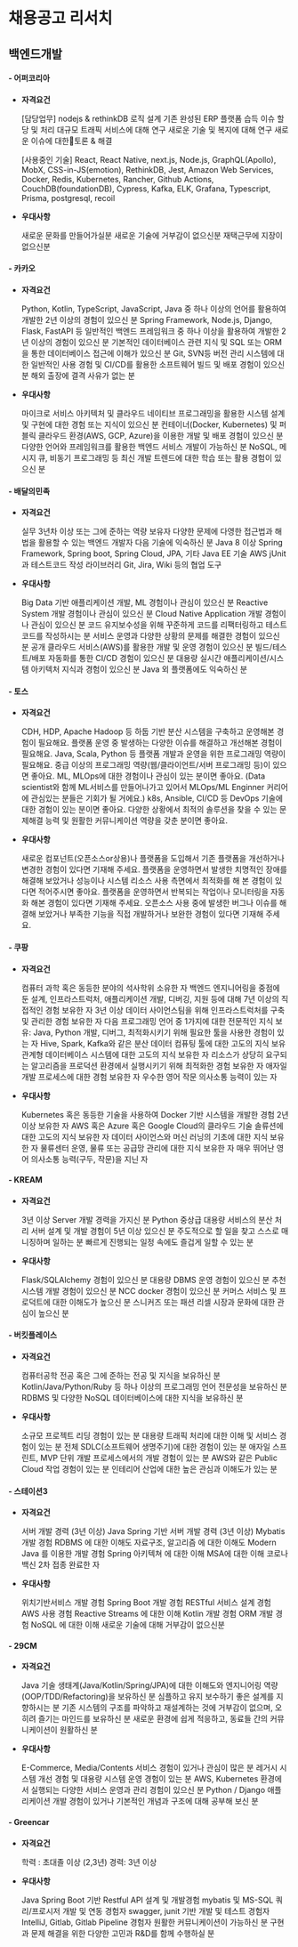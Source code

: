 # 채용공고 리서치



## 백엔드개발



#### - 어퍼코리아

- **자격요건**

  [담당업무]
  nodejs & rethinkDB 로직 설계
  기존 완성된 ERP 플랫폼 습득
  이슈 할당 및 처리
  대규모 트래픽 서비스에 대해 연구
  새로운 기술 및 복지에 대해 연구
  새로운 이슈에 대한토론 & 해결

  [사용중인 기술]
  React, React Native, next.js, Node.js, GraphQL(Apollo),
  MobX, CSS-in-JS(emotion), RethinkDB, Jest, Amazon Web Services,
  Docker, Redis, Kubernetes, Rancher, Github Actions, CouchDB(foundationDB),
  Cypress, Kafka, ELK, Grafana, Typescript, Prisma, postgresql, recoil

- **우대사항**

  새로운 문화를 만들어가실분
  새로운 기술에 거부감이 없으신분
  재택근무에 지장이 없으신분



#### - 카카오

- **자격요건**

  Python, Kotlin, TypeScript, JavaScript, Java 중 하나 이상의 언어를 활용하여 개발한 2년 이상의 경험이 있으신 분
  Spring Framework, Node.js, Django, Flask, FastAPI 등 일반적인 백엔드 프레임워크 중 하나 이상을 활용하여 개발한 2년 이상의 경험이 있으신 분
  기본적인 데이터베이스 관련 지식 및 SQL 또는 ORM을 통한 데이터베이스 접근에 이해가 있으신 분
  Git, SVN등 버전 관리 시스템에 대한 일반적인 사용 경험 및 CI/CD를 활용한 소프트웨어 빌드 및 배포 경험이 있으신 분
  해외 출장에 결격 사유가 없는 분

- **우대사항**

  마이크로 서비스 아키텍처 및 클라우드 네이티브 프로그래밍을 활용한 시스템 설계 및 구현에 대한 경험 또는 지식이 있으신 분
  컨테이너(Docker, Kubernetes) 및 퍼블릭 클라우드 환경(AWS, GCP, Azure)을 이용한 개발 및 배포 경험이 있으신 분
  다양한 언어와 프레임워크를 활용한 백엔드 서비스 개발이 가능하신 분
  NoSQL, 메시지 큐, 비동기 프로그래밍 등 최신 개발 트렌드에 대한 학습 또는 활용 경험이 있으신 분



#### - 배달의민족

- **자격요건**

  실무 3년차 이상 또는 그에 준하는 역량 보유자
  다양한 문제에 다영한 접근법과 해법을 활용할 수 있는 백엔드 개발자
  다음 기술에 익숙하신 분
  Java 8 이상
  Spring Framework, Spring boot, Spring Cloud, JPA, 기타 Java EE 기술
  AWS
  jUnit과 테스트코드 작성 라이브러리
  Git, Jira, Wiki 등의 협업 도구

- **우대사항**

  Big Data 기반 애플리케이션 개발, ML 경험이나 관심이 있으신 분
  Reactive System 개발 경험이나 관심이 있으신 분
  Cloud Native Application 개발 경험이나 관심이 있으신 분
  코드 유지보수성을 위해 꾸준하게 코드를 리팩터링하고 테스트 코드를 작성하시는 분
  서비스 운영과 다양한 상황의 문제를 해결한 경험이 있으신 분
  공개 클라우드 서비스(AWS)를 활용한 개발 및 운영 경험이 있으신 분
  빌드/테스트/배포 자동화를 통한 CI/CD 경험이 있으신 분
  대용량 실시간 애플리케이션/시스템 아키텍처 지식과 경험이 있으신 분
  Java 외 플랫폼에도 익숙하신 분



#### - 토스

- **자격요건**

  CDH, HDP, Apache Hadoop 등 하둡 기반 분산 시스템을 구축하고 운영해본 경험이 필요해요.
  플랫폼 운영 중 발생하는 다양한 이슈를 해결하고 개선해본 경험이 필요해요.
  Java, Scala, Python 등 플랫폼 개발과 운영을 위한 프로그래밍 역량이 필요해요.
  중급 이상의 프로그래밍 역량(웹/클라이언트/서버 프로그래밍 등)이 있으면 좋아요.
  ML, MLOps에 대한 경험이나 관심이 있는 분이면 좋아요. (Data scientist와 함께 ML서비스를 만들어나가고 있어서 MLOps/ML Enginner 커리어에 관심있는 분들은 기회가 될 거에요.)
  k8s, Ansible, CI/CD 등 DevOps 기술에 대한 경험이 있는 분이면 좋아요.
  다양한 상황에서 최적의 솔루션을 찾을 수 있는 문제해결 능력 및 원활한 커뮤니케이션 역량을 갖춘 분이면 좋아요.

- **우대사항**

  새로운 컴포넌트(오픈소스or상용)나 플랫폼을 도입해서 기존 플랫폼을 개선하거나 변경한 경험이 있다면 기재해 주세요.
  플랫폼을 운영하면서 발생한 치명적인 장애를 해결해 보았거나 성능이나 시스템 리소스 사용 측면에서 최적화를 해 본 경험이 있다면 적어주시면 좋아요.
  플랫폼을 운영하면서 반복되는 작업이나 모니터링을 자동화 해본 경험이 있다면 기재해 주세요.
  오픈소스 사용 중에 발생한 버그나 이슈를 해결해 보았거나 부족한 기능을 직접 개발하거나 보완한 경험이 있다면 기재해 주세요.



#### - 쿠팡

- **자격요건**

  컴퓨터 과학 혹은 동등한 분야의 석사학위 소유한 자
  백엔드 엔지니어링을 중점에 둔 설계, 인프라스트럭처, 애플리케이션 개발, 디버깅, 지원 등에 대해 7년 이상의 직접적인 경험 보유한 자
  3년 이상 데이터 사이언스팀을 위해 인프라스트럭처를 구축 및 관리한 경험 보유한 자
  다음 프로그래밍 언어 중 1가지에 대한 전문적인 지식 보유: Java, Python 개발, 디버그, 최적화시키기 위해 필요한 툴을 사용한 경험이 있는 자
  Hive, Spark, Kafka와 같은 분산 데이터 컴퓨팅 툴에 대한 고도의 지식 보유
  관계형 데이터베이스 시스템에 대한 고도의 지식 보유한 자
  리소스가 상당히 요구되는 알고리즘을 프로덕션 환경에서 실행시키기 위해 최적화한 경험 보유한 자
  애자일 개발 프로세스에 대한 경험 보유한 자
  우수한 영어 작문 의사소통 능력이 있는 자

- **우대사항**

  Kubernetes 혹은 동등한 기술을 사용하여 Docker 기반 시스템을 개발한 경험 2년 이상 보유한 자
  AWS 혹은 Azure 혹은 Google Cloud의 클라우드 기술 솔류션에 대한 고도의 지식 보유한 자
  데이터 사이언스와 머신 러닝의 기초에 대한 지식 보유한 자
  물류센터 운영, 물류 또는 공급망 관리에 대한 지식 보유한 자
  매우 뛰어난 영어 의사소통 능력(구두, 작문)을 지닌 자



#### - KREAM

- **자격요건**

  3년 이상 Server 개발 경력을 가지신 분
  Python 중상급
  대용량 서비스의 분산 처리 서버 설계 및 개발 경험이 5년 이상 있으신 분
  주도적으로 할 일을 찾고 스스로 매니징하며 일하는 분
  빠르게 진행되는 일정 속에도 즐겁게 일할 수 있는 분

- **우대사항**

  Flask/SQLAlchemy 경험이 있으신 분
  대용량 DBMS 운영 경험이 있으신 분
  추천 시스템 개발 경험이 있으신 분
  NCC docker 경험이 있으신 분
  커머스 서비스 및 프로덕트에 대한 이해도가 높으신 분
  스니커즈 또는 패션 리셀 시장과 문화에 대한 관심이 높으신 분



#### - 버킷플레이스

- **자격요건**

  컴퓨터공학 전공 혹은 그에 준하는 전공 및 지식을 보유하신 분
  Kotlin/Java/Python/Ruby 등 하나 이상의 프로그래밍 언어 전문성을 보유하신 분
  RDBMS 및 다양한 NoSQL 데이터베이스에 대한 지식을 보유하신 분

- **우대사항**

  소규모 프로젝트 리딩 경험이 있는 분
  대용량 트래픽 처리에 대한 이해 및 서비스 경험이 있는 분
  전체 SDLC(소프트웨어 생명주기)에 대한 경험이 있는 분
  애자일 스프린트, MVP 단위 개발 프로세스에서의 개발 경험이 있는 분
  AWS와 같은 Public Cloud 작업 경험이 있는 분
  인테리어 산업에 대한 높은 관심과 이해도가 있는 분



#### - 스테이션3

- **자격요건**

  서버 개발 경력 (3년 이상)
  Java Spring 기반 서버 개발 경력 (3년 이상)
  Mybatis 개발 경험
  RDBMS 에 대한 이해도
  자료구조, 알고리즘 에 대한 이해도
  Modern Java 를 이용한 개발 경험
  Spring 아키텍쳐 에 대한 이해
  MSA에 대한 이해
  코로나 백신 2차 접종 완료한 자 

- **우대사항**

  위치기반서비스 개발 경험
  Spring Boot 개발 경험
  RESTful 서비스 설계 경험
  AWS 사용 경험
  Reactive Streams 에 대한 이해
  Kotlin 개발 경험
  ORM 개발 경험
  NoSQL  에 대한 이해
  새로운 기술에 대해 거부감이 없으신분



#### - 29CM

- **자격요건**

  Java 기술 생태계(Java/Kotlin/Spring/JPA)에 대한 이해도와 엔지니어링 역량(OOP/TDD/Refactoring)을 보유하신 분
  심플하고 유지 보수하기 좋은 설계를 지향하시는 분
  기존 시스템의 구조를 파악하고 재설계하는 것에 거부감이 없으며, 오히려 즐기는 마인드를 보유하신 분
  새로운 환경에 쉽게 적응하고, 동료들 간의 커뮤니케이션이 원활하신 분

- **우대사항**

  E-Commerce, Media/Contents 서비스 경험이 있거나 관심이 많은 분
  레거시 시스템 개선 경험 및 대용량 시스템 운영 경험이 있는 분
  AWS, Kubernetes 환경에서 실행되는 다양한 서비스 운영과 관리 경험이 있으신 분
  Python / Django 애플리케이션 개발 경험이 있거나 기본적인 개념과 구조에 대해 공부해 보신 분



#### - Greencar

- **자격요건**

  학력 : 초대졸 이상 (2,3년)
  경력: 3년 이상

- **우대사항**

  Java Spring Boot 기반 Restful API 설계 및 개발경험
  mybatis 및 MS-SQL 쿼리/프로시저 개발 및 연동 경험자
  swagger, junit 기반 개발 및 테스트 경험자
  IntelliJ, Gitlab, Gitlab Pipeline 경험자
  원활한 커뮤니케이션이 가능하신 분
  구현과 문제 해결을 위한 다양한 고민과 R&D를 함께 수행하실 분